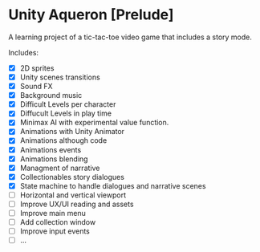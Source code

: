 # Unity Aqueron [Prelude] 

A learning project of a tic-tac-toe video game that includes a story mode.

Includes:

- [x] 2D sprites
- [x] Unity scenes transitions
- [x] Sound FX
- [x] Background music
- [x] Difficult Levels per character
- [x] Diffucult Levels in play time
- [x] Minimax AI with experimental value function.
- [x] Animations with Unity Animator
- [x] Animations although code
- [x] Animations events
- [x] Animations blending
- [x] Managment of narrative
- [x] Collectionables story dialogues
- [x] State machine to handle dialogues and narrative scenes
- [ ] Horizontal and vertical viewport
- [ ] Improve UX/UI reading and assets
- [ ] Improve main menu
- [ ] Add collection window
- [ ] Improve input events
- [ ] ...

